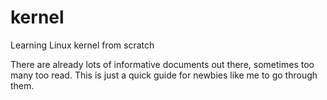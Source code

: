 # kernel
Learning Linux kernel from scratch

There are already lots of informative documents out there, sometimes too many too read. This is just a quick guide for newbies like me to go through them.
